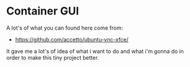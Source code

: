 # Container GUI

A lot's of what you can found here come from:

- https://github.com/accetto/ubuntu-vnc-xfce/

It gave me a lot's of idea of what i want to do and what i'm gonna do in order to make this tiny project better.
